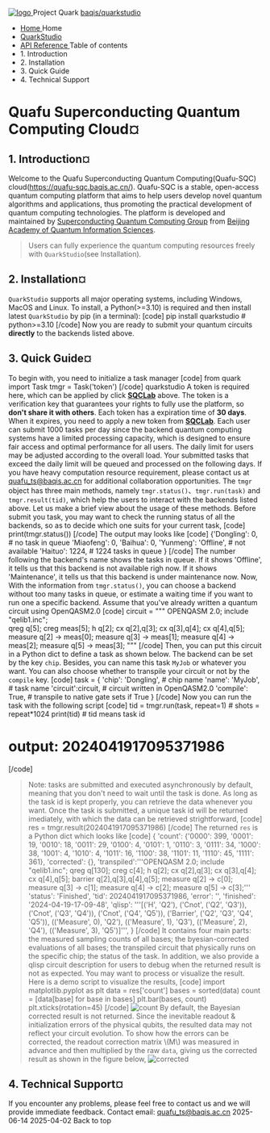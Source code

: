 [ ![logo](image/dock.png) ](. "Project Quark") Project Quark 
[ baqis/quarkstudio  ](https://gitee.com/ "Go to repository")
* [ Home  ](.)
Home 
* [ QuarkStudio  ](usage/)
* [ API Reference  ](modules/quark/app/)
Table of contents 
* 1\. Introduction 
* 2\. Installation 
* 3\. Quick Guide 
* 4\. Technical Support 
# Quafu Superconducting Quantum Computing Cloud¤
## 1\. Introduction¤
Welcome to the Quafu Superconducting Quantum Computing\(Quafu-SQC\) cloud\(<https://quafu-sqc.baqis.ac.cn/>\). Quafu-SQC is a stable, open-access quantum computing platform that aims to help users develop novel quantum algorithms and applications, thus promoting the practical development of quantum computing technologies. The platform is developed and maintained by [Superconducting Quantum Computing Group](http://sqc.baqis.ac.cn/) from [Beijing Academy of Quantum Information Sciences](http://baqis.ac.cn/).
> Users can fully experience the quantum computing resources freely with `QuarkStudio`\(see Installation\).
## 2\. Installation¤
`QuarkStudio` supports all major operating systems, including Windows, MacOS and Linux. To install, a Python\(>=3.10\) is required and then install latest `QuarkStudio` by pip \(in a terminal\):
[code] 
pip install quarkstudio # python>=3.10
[/code]
Now you are ready to submit your quantum circuits **directly** to the backends listed above.
## 3\. Quick Guide¤
To begin with, you need to initialize a task manager
[code] 
from quark import Task
tmgr = Task('token')
[/code]
quarkstudio
A token is required here, which can be applied by click [**SQCLab**](https://quafu-sqc.baqis.ac.cn/login) above. The token is a verification key that guarantees your rights to fully use the platform, so **don't share it with others**. Each token has a expiration time of **30 days**. When it expires, you need to apply a new token from [**SQCLab**](https://quafu-sqc.baqis.ac.cn/login). 
Each user can submit 1000 tasks per day since the backend quantum computing systems have a limited processing capacity, which is designed to ensure fair access and optimal performance for all users. The daily limit for users may be adjusted according to the overall load. Your submitted tasks that exceed the daily limit will be queued and processed on the following days. 
If you have heavy computation resource requirement, please contact us at [quafu_ts@baqis.ac.cn](mailto:quafu_ts@baqis.ac.cn) for additional collaboration opportunities.
The `tmgr` object has three main methods, namely `tmgr.status()`、`tmgr.run(task)` and `tmgr.result(tid)`, which help the users to interact with the backends listed above. Let us make a brief view about the usage of these methods.
Before submit you task, you may want to check the running status of all the backends, so as to decide which one suits for your current task,
[code] 
print(tmgr.status())
[/code]
The output may looks like
[code] 
{'Dongling': 0, # no task in queue
'Miaofeng': 0,
'Baihua': 0,
'Yunmeng': 'Offline', # not available
'Haituo': 1224, # 1224 tasks in queue
}
[/code]
The number following the backend's name shows the tasks in queue. If it shows 'Offline', it tells us that this backend is not available righ now. If it shows 'Maintenance', it tells us that this backend is under maintenance now.
Now, With the information from `tmgr.status()`, you can choose a backend without too many tasks in queue, or estimate a waiting time if you want to run one a specific backend.
Assume that you've already written a quantum circuit using OpenQASM2.0
[code] 
circuit = """
OPENQASM 2.0;
include "qelib1.inc";  
qreg q[5];
creg meas[5];
h q[2];
cx q[2],q[3];
cx q[3],q[4];
cx q[4],q[5];
measure q[2] -> meas[0];
measure q[3] -> meas[1];
measure q[4] -> meas[2];
measure q[5] -> meas[3];
"""
[/code]
Then, you can put this circuit in a Python dict to define a task as shown below. The backend can be set by the key `chip`. Besides, you can name this task `MyJob` or whatever you want. You can also choose whether to transpile your circuit or not by the `compile` key. 
[code] 
task = {
'chip': 'Dongling',  # chip name
'name': 'MyJob',  # task name
'circuit':circuit, # circuit written in OpenQASM2.0
'compile': True, # transpile to native gate sets if True
}
[/code]
Now you can run the task with the following script
[code] 
tid = tmgr.run(task, repeat=1) # shots = repeat*1024
print(tid) # tid means task id
# output: 2024041917095371986
[/code]
> Note: tasks are submitted and executed asynchronously by default, meaning that you don't need to wait until the task is done. As long as the task id is kept properly, you can retrieve the data whenever you want. 
Once the task is submitted, a unique task id will be returned imediately, with which the data can be retrieved strightforward, 
[code]
res = tmgr.result(2024041917095371986)
[/code]
The returned `res` is a Python dict which looks like
[code] 
{
'count': {'0000': 399,
'0001': 19,
'0010': 18,
'0011': 29,
'0100': 4,
'0101': 1,
'0110': 3,
'0111': 34,
'1000': 38,
'1001': 4,
'1010': 4,
'1011': 16,
'1100': 38,
'1101': 11,
'1110': 45,
'1111': 361},
'corrected': {},
'transpiled':'''OPENQASM 2.0;
include "qelib1.inc";
qreg q[130];
creg c[4];
h q[2];
cx q[2],q[3];
cx q[3],q[4];
cx q[4],q[5];
barrier q[2],q[3],q[4],q[5];
measure q[2] -> c[0];
measure q[3] -> c[1];
measure q[4] -> c[2];
measure q[5] -> c[3];'''
'status': 'Finished',
'tid': 2024041917095371986,
'error': '', 
'finished': '2024-04-19-17-09-48',
'qlisp': '''[('H', 'Q2'),
('Cnot', ('Q2', 'Q3')),
('Cnot', ('Q3', 'Q4')),
('Cnot', ('Q4', 'Q5')),
('Barrier', ('Q2', 'Q3', 'Q4', 'Q5')),
(('Measure', 0), 'Q2'),
(('Measure', 1), 'Q3'),
(('Measure', 2), 'Q4'),
(('Measure', 3), 'Q5')]''',
}
[/code]
It contains four main parts: the measured sampling counts of all bases; the byesian-corrected evaluations of all bases; the transpiled circuit that physically runs on the specific chip; the status of the task. In addition, we also provide a qlisp circuit description for users to debug when the returned result is not as expected.
You may want to process or visualize the result. Here is a demo script to visualize the results,
[code] 
import matplotlib.pyplot as plt
data = res['count']
bases = sorted(data)
count = [data[base] for base in bases]
plt.bar(bases, count)
plt.xticks(rotation=45)
[/code]
![count](usage/2024041917095371986.jpg)
By default, the Bayesian corrected result is not returned. Since the inevitable readout & initialization errors of the physical qubits, the resulted data may not reflect your circuit evolution. To show how the errors can be corrected, the readout correction matrix \\\(M\\\) was measured in advance and then multiplied by the raw `data`, giving us the corrected result as shown in the figure below,
![corrected](usage/2024041917095371986_corrected.jpg)
## 4\. Technical Support¤
If you encounter any problems, please feel free to contact us and we will provide immediate feedback. Contact email: [quafu_ts@baqis.ac.cn](mailto:quafu_ts@baqis.ac.cn)
2025-06-14 2025-04-02
Back to top 
